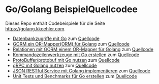 # Go/Golang BeispielQuellcodee

Dieses Repo enthält Codebeispiele für die Seite https://golang.kkoehler.com.

* [Datenbankzugriffe mit Go](https://golang.kkoehler.com/artikel/golang-datenbankzugriffe-sql/) zum [Quellcode](./db)
* [GORM ein OR-Mapper(ORM) für Golang](https://golang.kkoehler.com/artikel/go-datenbank-orm/) zum [Quellcode](./gorm)
* [Relationen mit GORM einem OR-Mapper für Golang](https://golang.kkoehler.com/artikel/go-datenbank-orm-association/) zum [Quellcode](./gorm-rel)
* [Kommandozeilenwerkzeuge mit Go erstellen](https://golang.kkoehler.com/artikel/go-commandline/) zum [Quellcode](./cmd)
* [ProtoBuffer/protobuf mit Go nutzen](https://golang.kkoehler.com/artikel/protobuffer-mit-golang)  zum [Quellcode](./protobuffer)
* [gRPC mit Golang nutzen](https://golang.kkoehler.com/artikel/grpc-mit-golang) zum [Quellcode](./grpc)
* [JSON RESTful Service mit Golang implementieren](https://golang.kkoehler.com/json-rest-service-mit-golang/) zum [Quellcode](./jsonrest)
* [Unit Tests und Benchmarks für Go erstellen](https://golang.kkoehler.com/unit-tests-und-benchmarks-mit-go/) zum [Quellcode](./testing)